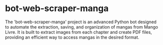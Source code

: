 # bot-web-scraper-manga
The 'bot-web-scraper-manga' project is an advanced Python bot designed to automate the extraction, saving, and organization of mangas from Mango Livre. It is built to extract images from each chapter and create PDF files, providing an efficient way to access mangas in the desired format.
